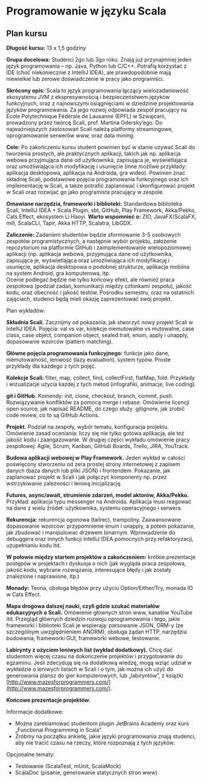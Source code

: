 # Programowanie w języku Scala

## Plan kursu

**Długość kursu:** 13 x 1,5 godziny 

**Grupa docelowa:** Studenci 2go lub 3go roku. Znają już przynajmniej jeden język programowania – np. Java, Python lub C/C++. Potrafią korzystać z IDE (choć niekoniecznie z IntelliJ IDEA), ale prawdopodobnie mają niewielkie lub zerowe doświadczenie w pracy jako programiści.

**Skrócony opis:** Scala to język programowania łączący wielozadaniowość ekosystemu JVM z ekspresywnością i bezpieczeństwem języków funkcyjnych, oraz z najnowszymi osiągnięciami w dziedzinie projektowania języków programowania. Za jego rozwój  odpowiada zespół pracujący na École Polytechnique Fédérale de Lausanne (EPFL) w Szwajcarii, prowadzony przez twórcę Scali, prof. Martina Odersky’ego. Do najważniejszych zastosowań Scali należą platformy streamingowe, oprogramowanie serwerów www, oraz data mining.

**Cele:** Po zakończeniu kursu student powinien być w stanie używać Scali do tworzenia prostych, ale praktycznych aplikacji, takich jak np. aplikacja webowa przyjmująca dane od użytkownika, zapisująca je, wyświetlająca oraz umożliwiająca ich modyfikację i usunięcie (inne możliwe przykłady: aplikacja desktopowa, aplikacja na Androida, gra wideo). Powinien znać składnię Scali, podstawowe pojęcia programowania funkcyjnego oraz ich implementację w Scali, a także potrafić zaplanować i skonfigurować projekt w Scali oraz rozwijać go jako programista pracujący w zespole.

**Omawiane narzędzia, frameworki i biblioteki:** Standardowa biblioteka Scali, IntelliJ IDEA \+ Scala Plugin, sbt, GitHub, Play Framework, Akka/Pekko, Cats Effect, ekosystem Li Haoyi. **Warto wspomnieć o:** ZIO, JavaFX/ScalaFX, mill, ScalaCLI, Tapir, Akka HTTP, Scalatra, LibGDX.

**Zaliczenie:** Zadaniem studentów będzie sformowanie 3-5 osobowych zespołów programistycznych, a następnie wybór projektu, założenie repozytorium na platformie GitHub i zaimplementowanie wielopoziomowej aplikacji (np. aplikacja webowa, przyjmująca dane od użytkownika, zapisująca je, wyświetlająca oraz umożliwiająca ich modyfikację i usunięcie, aplikacja desktopowa o podobnej strukturze, aplikacja mobilna na system Android, gra komputerowa, itp.   
Ocenie podlegać będzie nie tylko końcowy efekt, ale również praca zespołowa (podział zadań, komunikacji między członkami zespołu), jakość kodu, oraz obecność i jakość testów. Pośrodku semestru, oraz na ostatnich zajęciach, studenci będą mieli okazję zaprezentować swój projekt.

Plan wykładów:

**Składnia Scali.** Zacznijmy od pokazania, jak stworzyć nowy projekt Scali w IntelliJ IDEA. Pojęcia: val vs var, kolekcje niemutowalne vs mutowalne, case class, case object, companion object, sealed trait, enum, apply i unapply, dopasowanie wzorców (pattern matching).

**Główne pojęcia programowania funkcyjnego:** funkcje jako dane, niemutowalność, leniwość (lazy evaluation), system typów. Proste przykłady dla każdego z tych pojęć.

**Kolekcje Scali:** filter, map, collect, find, collectFirst, flatMap, fold. Przykłady i wizualizacje użycia każdej z tych metod (infografiki, animacje, live coding).

**git i GitHub.** Komendy: init, clone, checkout, branch, commit, push. Rozwiązywanie konfliktów za pomocą merge i rebase. Omówienie licencji open source, jak napisać README, do czego służy .gitignore, jak zrobić code review, co to są GitHub Actions.

**Projekt.** Podział na zespoły, wybór tematu, konfiguracja projektu. Omówienie zasad oceniania: liczy się nie tylko gotowa aplikacja, ale też jakość kodu i zaangażowanie. W drugiej części wykładu omówienie pracy zespołowej: Agile, Scrum, Kanban, GitHub Boards, Trello, JIRA, YouTrack.

**Budowa aplikacji webowej w Play Framework.** Jeden wykład w całości poświęcony stworzeniu od zera prostej strony internetowej z zapisem danych (baza danych lub pliki JSON) i frontendem. Pokazanie, jak zaplanować projekt w Scali i jak połączyć komponenty np. przez wstrzykiwanie zależności i leniwą inicjalizację.

**Futures, async/await, strumienie zdarzeń, model aktorów, Akka/Pekko.** Przykład: aplikacja typu messenger na Androida. Aplikacja musi reagować na dane z wielu źródeł: użytkownika, systemu operacyjnego i serwera.

**Rekurencja:** rekurencja ogonowa (tailrec), trampoliny. Zaawansowane dopasowanie wzorców: przypomnienie enum i unapply, a potem pokazanie, jak zbudować i manipulować drzewem binarnym. Wprowadzenie do debuggera oraz innych funkcji IntelliJ IDEA pomocnych przy refaktoryzacji, uzupełnianiu kodu itd.

**W połowie między startem projektów a zakończeniem:** krótkie prezentacje postępów w projektach i dyskusja o nich (jak wygląda praca zespołowa, jakość kodu, wybrane rozwiązania, interesujące błędy i jak zostały znalezione i naprawione, itp.)

**Monady:**  Teoria, obsługa błędów przy użyciu Option/Either/Try, monada IO w Cats Effect.

**Mapa drogowa dalszej nauki, czyli gdzie szukać materiałów edukacyjnych o Scali.** Omówienie głównych stron www, kanałów YouTube itd. Przegląd głównych dziedzin rozwoju oprogramowania i tego, jakie frameworki i biblioteki Scali je wspierają: parsowanie JSON, ORM-y (ze szczególnym uwzględnieniem ANORM), obsługa żądań HTTP, narzędzia budowania, frameworki GUI, frameworki webowe, testowanie.

**Labirynty z użyciem leniwych list (wykład dodatkowy).** Chcę dać studentom więcej czasu na dokończenie projektów i przygotowanie do egzaminu. Jeśli zdecydują się na dodatkową wiedzę, mogą wziąć udział w wykładzie o leniwych listach w Scali i o tym, jak można ich użyć do generowania plansz do gier komputerowych, lub „labiryntów”, z książki [http://www.mazesforprogrammers.com/](http://www.mazesforprogrammers.com/).

**Końcowe prezentacje projektów.**

Informacje dodatkowe: 

* Można zareklamować studentom plugin JetBrains Academy oraz kurs „Functional Programming in Scala”.  
* Zróbmy na początku ankietę, jakie języki programowania znają studenci, aby nie tracić czasu na rzeczy, które rozpoznają z tych języków. 

Opcjonalne tematy:
* Testowanie (ScalaTest, mUnit, ScalaMock)
* ScalaDoc (pisanie, generowanie statycznych stron www)
